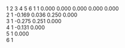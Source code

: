 1	2	3	4	5	6
1	1	0.000	0.000	0.000	0.000	0.000	
2	 	1	-0.169	0.036	0.250	0.000	
3	 	 	1	-0.275	0.251	0.000	
4	 	 	 	1	-0.131	0.000	
5	 	 	 	 	1	0.000	
6	 	 	 	 	 	1	
